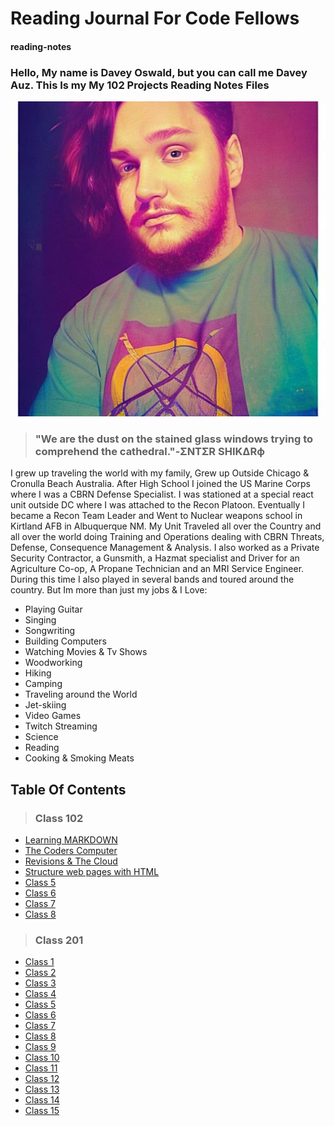 # Reading Journal For Code Fellows

#### reading-notes

### Hello, My name is Davey Oswald, but you can call me Davey Auz. This Is my My 102 Projects Reading Notes Files

![Photo of Me](DaveyPhoto1.jpg)

>### "We are the dust on the stained glass windows trying to comprehend the cathedral."-ΣNTΣR SHIKΔRф

I grew up traveling the world with my family, Grew up Outside Chicago & Cronulla Beach Australia. After High School I joined the US Marine Corps where I was a CBRN Defense Specialist. I was stationed at a special react unit outside DC where I was attached to the Recon Platoon. Eventually I became a Recon Team Leader and Went to Nuclear weapons school in Kirtland AFB in Albuquerque NM. My Unit Traveled all over the Country and all over the world doing Training and Operations dealing with CBRN Threats, Defense, Consequence Management & Analysis. I also worked as a Private Security Contractor, a Gunsmith, a Hazmat specialist and Driver for an Agriculture Co-op, A Propane Technician and an MRI Service Engineer. During this time I also played in several bands and toured around the country. But Im more than just my jobs & I Love:

* Playing Guitar
* Singing
* Songwriting
* Building Computers
* Watching Movies & Tv Shows
* Woodworking
* Hiking
* Camping
* Traveling around the World
* Jet-skiing
* Video Games
* Twitch Streaming
* Science
* Reading
* Cooking & Smoking Meats

## Table Of Contents

>### Class 102

* [Learning MARKDOWN](./102/Class1.md)
* [The Coders Computer](./102/Class2.md)
* [Revisions & The Cloud](./102/Class3.md)
* [Structure web pages with HTML](./102/Class4.md)
* [Class 5](./102/Class5.md)
* [Class 6](./102/Class6.md)
* [Class 7](./102/Class7.md)
* [Class 8](./102/Class8.md)

>### Class 201

* [Class 1](./201/Class1.md)
* [Class 2](./201/Class2.md)
* [Class 3](./201/Class3.md)
* [Class 4](./201/Class4.md)
* [Class 5](./201/Class5.md)
* [Class 6](./201/Class6.md)
* [Class 7](./201/Class7.md)
* [Class 8](./201/Class8.md)
* [Class 9](./201/Class9.md)
* [Class 10](./201/Class10.md)
* [Class 11](./201/Class11.md)
* [Class 12](./201/Class12.md)
* [Class 13](./201/Class13.md)
* [Class 14](./201/Class14.md)
* [Class 15](./201/Class15.md)
